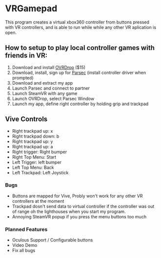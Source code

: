 # VRGamepad
This program creates a virtual xbox360 controller from buttons pressed with VR controllers, and is able to run while while any other VR aplication is open.

## How to setup to play local controller games with friends in VR:
1. Download and install [OVRDrop](https://store.steampowered.com/app/586210/OVRdrop/) ($15)
2. Download, install, sign up for [Parsec](https://parsecgaming.com/downloads) (install controller driver when prompted)
3. Download and extract my app
4. Launch Parsec and connect to partner
5. Launch SteamVR with any game
6. Launch OVRDrop, select Parsec Window
7. Launch my app, define right controller by holding grip and trackpad

## Vive Controls
- Right trackpad up: x
- Right trackpad down: b
- Right trackpad up: y
- Right trackpad up: a
- Right trigger: Right bumper
- Right Top Menu: Start
- Left Trigger: left bumper
- Left Top Menu: Back
- Left Trackpad: Left Joystick

### Bugs
- Buttons are mapped for Vive, Probly won't work for any other VR controllers at the moment
- Trackpad dosn't send data to virtual controller if the controller was out of range oh the lighthouses when you start my program.
- Annoying SteamVR popup if you press the menu buttons too much


### Planned Features
- Oculous Support / Configurable buttons
- Video Demo
- Fix all bugs

